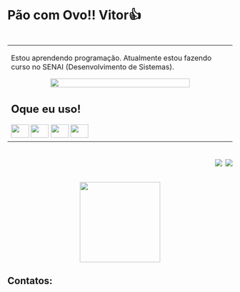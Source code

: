 <h1>Pão com Ovo!! Vitor👍<h1>
<p align="right">
<table width="100%">
<tr><td valign="top" width="50%">
<p>
Estou aprendendo programação. Atualmente estou fazendo curso no SENAI (Desenvolvimento de Sistemas).
</p>
  <div align="center">
    <img width="80%" loading="lazy" src="https://github.com/vitor273/vitor273/blob/main/watermarked-68839a9e-f3e8-4694-af93-9572d3b6ebc1.gif?raw=true">
  </div>
    <h2>Oque eu uso!</h2>
    <img src="https://cdn.jsdelivr.net/gh/devicons/devicon@latest/icons/php/php-original.svg" width="40" height="30" />
    <img src="https://cdn.jsdelivr.net/gh/devicons/devicon@latest/icons/csharp/csharp-original.svg" width="40" height="30" />
    <img src="https://cdn.jsdelivr.net/gh/devicons/devicon@latest/icons/visualstudio/visualstudio-original.svg" width="40" height="30" />
    <img src="https://cdn.jsdelivr.net/gh/devicons/devicon@latest/icons/vscode/vscode-original.svg" width="40" height="30" />
</td></tr>
</table>
</p>

<p align="right">
<img src="https://views.whatilearened.today/views/github/vitor273/views.svg"> <a href="https://github.com/vitor273/"><img src="https://img.shields.io/github/followers/vitor273?color=%234CC61E&label=GitHub%20Followers%20%3A"/></a>
</p>
<div>
  <div align="center">
    <img height="180em" src="https://github-readme-stats.vercel.app/api?username=vitor273&show_icons=true&theme=transparent" >
  </div>
</div>
<h2>Contatos:</h2>
<div align="center"> 
</div>
